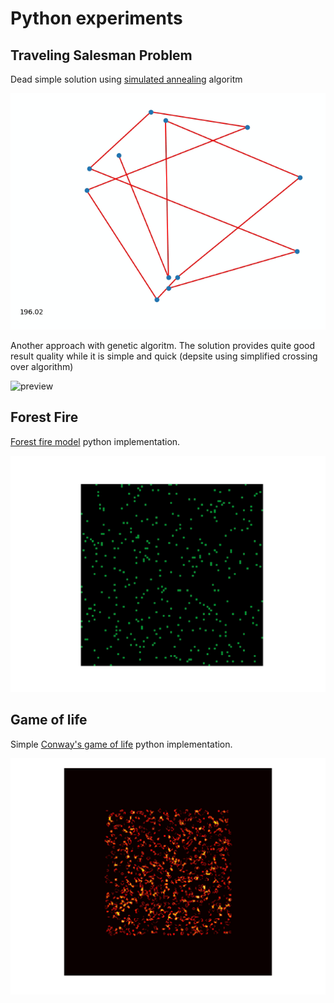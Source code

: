 Python experiments
==================

Traveling Salesman Problem
--------------------------

Dead simple solution using [simulated annealing](https://en.wikipedia.org/wiki/Simulated_annealing) algoritm

![preview](annealing.gif)

Another approach with genetic algoritm. The solution provides quite good result quality while it is simple and quick (depsite using simplified crossing over algorithm)

![preview](genetic.gif)

Forest Fire
-----------

[Forest fire model](https://en.wikipedia.org/wiki/Forest-fire_model) python implementation.

![preview](forest-fire.gif)

Game of life
------------

Simple [Conway's game of life](https://en.wikipedia.org/wiki/Conway%27s_Game_of_Life) python implementation. 

![preview](game-of-life.gif)